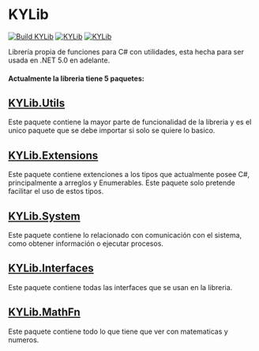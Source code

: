 # KYLib
[![Build KYLib](https://img.shields.io/github/workflow/status/JuanCalle1606/KYLib-CSharp/.NET%20Build%20KYLib%20Project?label=Build%20KYLib%20Project&logo=github)](https://github.com/JuanCalle1606/KYLib-CSharp/actions/workflows/BuildKYLib.yml)
[![KYLib](https://img.shields.io/nuget/v/KYLib?label=Nuget&logo=nuget)](https://www.nuget.org/packages/KYLib/)
[![KYLib](https://img.shields.io/nuget/dt/KYLib?label=Downloads&logo=nuget)](https://www.nuget.org/packages/KYLib/)

Librería propia de funciones para C# con utilidades, esta hecha para ser usada en .NET 5.0 en adelante.

#### Actualmente la libreria tiene 5 paquetes:

## [KYLib.Utils](Utils)
Este paquete contiene la mayor parte de funcionalidad de la libreria y es el unico paquete que se debe importar si solo se quiere lo basico.

## [KYLib.Extensions](Extensions)
Este paquete contiene extenciones a los tipos que actualmente posee C#, principalmente a arreglos y Enumerables. Este paquete solo pretende facilitar el uso de estos tipos.

## [KYLib.System](System)
Este paquete contiene lo relacionado con comunicación con el sistema, como obtener información o ejecutar procesos.

## [KYLib.Interfaces](Interfaces)
Este paquete contiene todas las interfaces que se usan en la libreria.

## [KYLib.MathFn](MathFn)
Este paquete contiene todo lo que tiene que ver con matematicas y numeros.